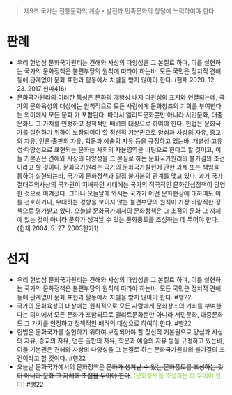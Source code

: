 > 제9조
> 국가는 전통문화의 계승・발전과 민족문화의 창달에 노력하여야 한다.

# 판례
- 우리 헌법상 문화국가원리는 견해와 사상의 다양성을 그 본질로 하며, 이를 실현하는 국가의 문화정책은 불편부당의 원칙에 따라야 하는바, 모든 국민은 정치적 견해 등에 관계없이 문화 표현과 활동에서 차별을 받지 않아야 한다. (헌재 2020. 12. 23. 2017 헌마416)
- 문화국가원리의 이러한 특성은 문화의 개방성 내지 다원성의 표지와 연결되는데, 국가의 문화육성의 대상에는 원칙적으로 모든 사람에게 문화창조의 기회를 부여한다는 의미에서 모든 문화 가 포함된다. 따라서 엘리트문화뿐만 아니라 서민문화, 대중문화도 그 가치를 인정하고 정책적인 배려의 대상으로 하여야 한다. 
  헌법은 문화국가를 실현하기 위하여 보장되어야 할 정신적 기본권으로 양심과 사상의 자유, 종교의 자유, 언론·출판의 자유, 학문과 예술의 자유 등을 규정하고 있는바, 개별성·고유성·다양성으로 표현되는 문화는 사회의 자율영역을 바탕으로 한다고 할 것이고, 이들 기본권은 견해와 사상의 다양성을 그 본질로 하는 문화국가원리의 불가결의 조건이라고 할 것이다. 
  문화국가원리는 국가의 문화국가실현에 관한 과제 또는 책임을 통하여 실현되는바, 국가의 문화정책과 밀접 불가분의 관계를 맺고 있다. 과거 국가절대주의사상의 국가관이 지배하던 시대에는 국가의 적극적인 문화간섭정책이 당연한 것으로 여겨졌다. 그러나 오늘날에 와서는 국가가 어떤 문화현상에 대하여도 이를 선호하거나, 우대하는 경향을 보이지 않는 불편부당의 원칙이 가장 바람직한 정책으로 평가받고 있다. 오늘날 문화국가에서의 문화정책은 그 초점이 문화 그 자체에 있는 것이 아니라 문화가 생겨날 수 있는 문화풍토를 조성하는 데 두어야 한다. (헌재 2004. 5. 27. 2003헌가1)
# 선지
- 우리 헌법상 문화국가원리는 견해와 사상의 다양성을 그 본질로 하며, 이를 실현하는 국가의 문화정책은 불편부당의 원칙에 따라야 하는바, 모든 국민은 정치적 견해 등에 관계없이 문화 표현과 활동에서 차별을 받지 않아야 한다. #행22
- 국가의 문화육성의 대상에는 원칙적으로 모든 사람에게 문화창조의 기회를 부여한다는 의미에서 모든 문화가 포함되므로 엘리트문화뿐만 아니라 서민문화, 대중문화도 그 가치를 인정하고 정책적인 배려의 대상으로 하여야 한다. #행22
- 헌법은 문화국가를 실현하기 위하여 보장되어야 할 정신적 기본권으로 양심과 사상의 자유, 종교의 자유, 언론·출판의 자유, 학문과 예술의 자유 등을 규정하고 있는바, 이들 기본권은 견해와 사상의 다양성을 그 본질로 하는 문화국가원리의 불가결의 조건이라고 할 것이다. #행22
- 오늘날 문화국가에서의 문화정책은 ~~문화가 생겨날 수 있는 문화풍토를 조성하는 것이 아니라 문화 그 자체에 초점을 두어야 한다~~. <font color="#92d050">(문화풍토를 조성하는 데 두어야 한다)</font> #행22